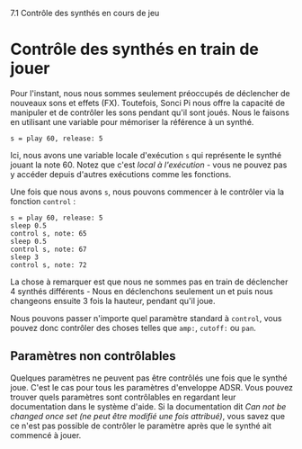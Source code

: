 7.1 Contrôle des synthés en cours de jeu

# Contrôle des synthés en train de jouer

Pour l'instant, nous nous sommes seulement préoccupés de déclencher 
de nouveaux sons et effets (FX). Toutefois, Sonci Pi nous offre la 
capacité de manipuler et de contrôler les sons pendant qu'il sont 
joués. Nous le faisons en utilisant une variable pour mémoriser la 
référence à un synthé. 

```
s = play 60, release: 5
```

Ici, nous avons une variable locale d'exécution `s` qui représente le 
synthé jouant la note 60. Notez que c'est *local à l'exécution* - 
vous ne pouvez pas y accéder depuis d'autres exécutions comme les 
fonctions.

Une fois que nous avons `s`, nous pouvons commencer à le contrôler via 
la fonction `control` :

```
s = play 60, release: 5
sleep 0.5
control s, note: 65
sleep 0.5
control s, note: 67
sleep 3
control s, note: 72
```

La chose à remarquer est que nous ne sommes pas en train de déclencher 
4 synthés différents - Nous en déclenchons seulement un et puis nous 
changeons ensuite 3 fois la hauteur, pendant qu'il joue.

Nous pouvons passer n'importe quel paramètre standard à `control`, 
vous pouvez donc contrôler des choses telles que `amp:`, `cutoff:` ou 
`pan`.

## Paramètres non contrôlables

Quelques paramètres ne peuvent pas être contrôlés une fois que le 
synthé joue. C'est le cas pour tous les paramètres d'enveloppe ADSR. 
Vous pouvez trouver quels paramètres sont contrôlables en regardant 
leur documentation dans le système d'aide. Si la documentation dit *Can 
not be changed once set (ne peut être modifié une fois attribué)*, 
vous savez que ce n'est pas possible de contrôler le paramètre après 
que le synthé ait commencé à jouer.

